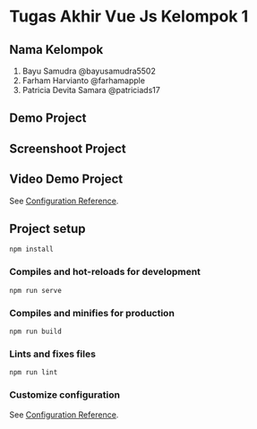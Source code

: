 # Tugas Akhir Vue Js Kelompok 1

## Nama Kelompok

1. Bayu Samudra
   @bayusamudra5502
2. Farham Harvianto
   @farhamapple
3. Patricia Devita Samara
   @patriciads17
 
## Demo Project

## Screenshoot Project

## Video Demo Project
See [Configuration Reference](https://drive.google.com/drive/folders/1Ee3_8vA16j9ZF9kKIUbl79ZZZWgMtAL-?usp=sharing).

## Project setup

```
npm install
```

### Compiles and hot-reloads for development

```
npm run serve
```

### Compiles and minifies for production

```
npm run build
```

### Lints and fixes files

```
npm run lint
```

### Customize configuration

See [Configuration Reference](https://cli.vuejs.org/config/).
